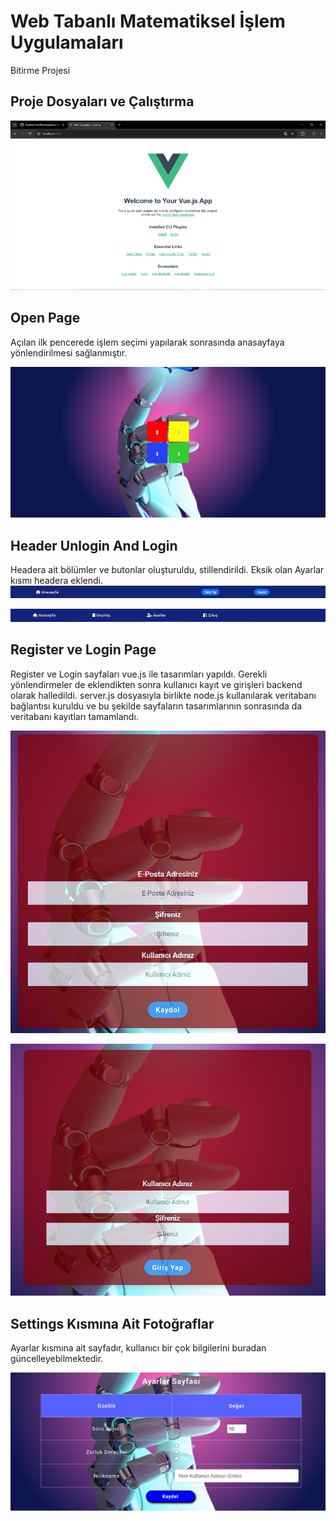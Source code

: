 # Web Tabanlı Matematiksel İşlem Uygulamaları

Bitirme Projesi

## Proje Dosyaları ve Çalıştırma

![alt text](files.png)

## Open Page
Açılan ilk pencerede işlem seçimi yapılarak sonrasında anasayfaya yönlendirilmesi sağlanmıştır.

![alt text](openpage.png)

## Header Unlogin And Login

Headera ait bölümler ve butonlar oluşturuldu, stillendirildi. Eksik olan Ayarlar kısmı headera eklendi.
![alt text](unloginheader.png)

![alt text](loginheader.png)

## Register ve Login Page

Register ve Login sayfaları vue.js ile tasarımları yapıldı. Gerekli yönlendirmeler de eklendikten sonra kullanıcı kayıt ve girişleri backend olarak halledildi. server.js dosyasıyla birlikte node.js kullanılarak  veritabanı bağlantısı kuruldu ve bu şekilde sayfaların tasarımlarının sonrasında da veritabanı kayıtları tamamlandı.

![alt text](register.png)

![alt text](login.png)

## Settings Kısmına Ait Fotoğraflar
Ayarlar kısmına ait sayfadır, kullanıcı bir çok bilgilerini buradan güncelleyebilmektedir.

![alt text](settings.png)